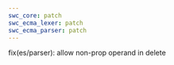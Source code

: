 ```yaml
---
swc_core: patch
swc_ecma_lexer: patch
swc_ecma_parser: patch
---
```


fix(es/parser): allow non-prop operand in delete
